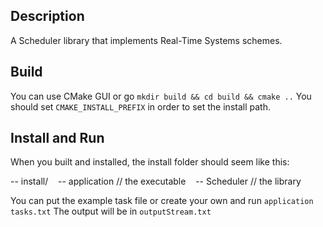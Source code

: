 ## Description
A Scheduler library that implements Real-Time Systems schemes.

## Build
You can use CMake GUI or go `mkdir build && cd build && cmake ..` 
You should set `CMAKE_INSTALL_PREFIX` in order to set the install path.

## Install and Run
When you built and installed, the install folder should seem like this:

-- install/
&nbsp;&nbsp; -- application // the executable
&nbsp;&nbsp; -- Scheduler // the library

You can put the example task file or create your own and run `application tasks.txt`
The output will be in `outputStream.txt`

